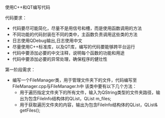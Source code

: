 




使用C++和QT编写代码

代码要求：
- 代码要尽可能简化，尽量不是用信号和槽，而是使用函数调用的方法
- 不同功能的代码封装在不同的类中，主函数负责调用这些类的方法
- 日志使用QDebug输出,日志使用中文
- 尽量使用C++标准库，以及QT库，编写的代码要能够跨平台运行
- 代码中要添加必要的中文注释，说明每个函数的功能和用途
- 代码中要添加必要的异常处理，确保程序的健壮性


第一阶段需求：
- 编写一个FileManager类，用于管理文件夹下的文件，代码编写至FileManager.cpp与FileManager.h中
  该类中要有以下几个方法：
  - 用于遍历指定文件夹下的所有文件，输入为QString类型的文件夹路径，输出为包含FileInfo结构体的QList，QList<FileInfo> m_files;
  - 用于获取遍历文件夹的内容，输出为包含FileInfo结构体的QList，QList<FileInfo>& getFiles();